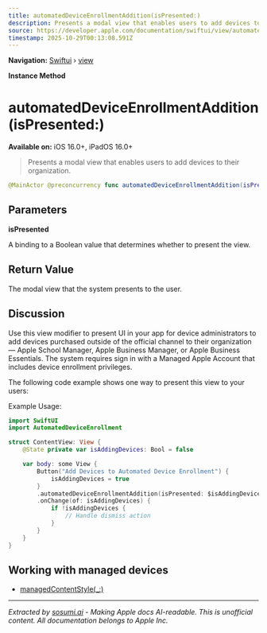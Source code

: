 ```yaml
---
title: automatedDeviceEnrollmentAddition(isPresented:)
description: Presents a modal view that enables users to add devices to their organization.
source: https://developer.apple.com/documentation/swiftui/view/automateddeviceenrollmentaddition(ispresented:)
timestamp: 2025-10-29T00:13:08.591Z
---
```


**Navigation:** [Swiftui](/documentation/swiftui) › [view](/documentation/swiftui/view)

**Instance Method**

# automatedDeviceEnrollmentAddition(isPresented:)

**Available on:** iOS 16.0+, iPadOS 16.0+

> Presents a modal view that enables users to add devices to their organization.

```swift
@MainActor @preconcurrency func automatedDeviceEnrollmentAddition(isPresented: Binding<Bool>) -> some View
```

## Parameters

**isPresented**

A binding to a Boolean value that determines whether to present the view.



## Return Value

The modal view that the system presents to the user.

## Discussion

Use this view modifier to present UI in your app for device administrators to add devices purchased outside of the official channel to their organization — Apple School Manager, Apple Business Manager, or Apple Business Essentials. The system requires sign in with a Managed Apple Account that includes device enrollment privileges.

The following code example shows one way to present this view to your users:

Example Usage:

```swift
import SwiftUI
import AutomatedDeviceEnrollment

struct ContentView: View {
    @State private var isAddingDevices: Bool = false

    var body: some View {
        Button("Add Devices to Automated Device Enrollment") {
            isAddingDevices = true
        }
        .automatedDeviceEnrollmentAddition(isPresented: $isAddingDevices)
        .onChange(of: isAddingDevices) {
            if !isAddingDevices {
                // Handle dismiss action
            }
        }
    }
}
```

## Working with managed devices

- [managedContentStyle(_:)](/documentation/swiftui/view/managedcontentstyle(_:))

---

*Extracted by [sosumi.ai](https://sosumi.ai) - Making Apple docs AI-readable.*
*This is unofficial content. All documentation belongs to Apple Inc.*
